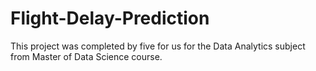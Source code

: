 # Flight-Delay-Prediction
This project was completed by five for us for the Data Analytics subject from Master of Data Science course.
